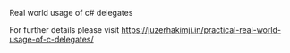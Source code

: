 Real world usage of c# delegates

For further details please visit https://juzerhakimji.in/practical-real-world-usage-of-c-delegates/
